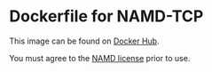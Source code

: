 # Dockerfile for NAMD-TCP
This image can be found on [Docker Hub](https://hub.docker.com/r/alfpark/namd/).

You must agree to the [NAMD license](http://www.ks.uiuc.edu/Research/namd/license.html)
prior to use.
